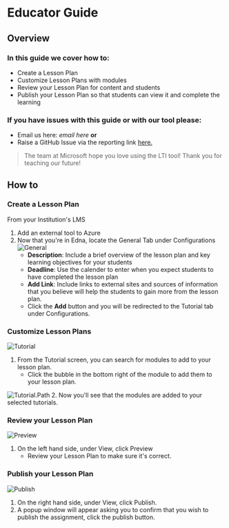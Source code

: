 # Educator Guide
## Overview
### In this guide we cover how to:
- Create a Lesson Plan
- Customize Lesson Plans with modules
- Review your Lesson Plan for content and students
- Publish your Lesson Plan so that students can view it and complete the learning

### If you have issues with this guide or with our tool please:
- Email us here: *email here* **or**
- Raise a GitHub Issue via the reporting link [here.](https://help.github.com/github/managing-your-work-on-github/creating-an-issue)

> The team at Microsoft hope you love using the LTI tool! Thank you for teaching our future!
## How to
### Create a Lesson Plan
From your Institution's LMS 
   1. Add an external tool to Azure
   2. Now that you're in Edna, locate the General Tab under Configurations
      ![General](https://github.com/DavisTJoseph/Learn-LTI-Documentation/blob/master/images/Configuration.General.png)
      - **Description**: Include a brief overview of the lesson plan and key learning objectives for your students
      - **Deadline**: Use the calender to enter when you expect students to have completed the lesson plan
      - **Add Link**: Include links to external sites and sources of information that you believe will help the students to gain more from the lesson plan. 
      - Click the **Add** button and you will be redirected to the Tutorial tab under Configurations.
      
### Customize Lesson Plans
   ![Tutorial](https://github.com/DavisTJoseph/Learn-LTI-Documentation/blob/master/images/Configurations.Tutorial.ClickBubble.png)
   1. From the Tutorial screen, you can search for modules to add to your lesson plan.
      - Click the bubble in the bottom right of the module to add them to your lesson plan.
      
   ![Tutorial.Path](https://github.com/DavisTJoseph/Learn-LTI-Documentation/blob/master/images/Configurations.Tutorial.Path.png)
   2. Now you'll see that the modules are added to your selected tutorials.
   
### Review your Lesson Plan
   ![Preview](https://github.com/DavisTJoseph/Learn-LTI-Documentation/blob/master/images/View.Preview.png)
   1. On the left hand side, under View, click Preview
      - Review your Lesson Plan to make sure it's correct.
      
### Publish your Lesson Plan
   ![Publish](https://github.com/DavisTJoseph/Learn-LTI-Documentation/blob/master/images/View.Preview.Publish.png)
   1. On the right hand side, under View, click Publish.
   2. A popup window will appear asking you to confirm that you wish to publish the assignment, click the publish button.
